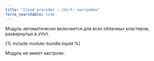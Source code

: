 ```yaml
---
title: "Cloud provider — zVirt: настройки"
force_searchable: true
---
```


Модуль автоматически включается для всех облачных кластеров, развернутых в zVirt.

{% include module-bundle.liquid %}

Модуль не имеет настроек.
